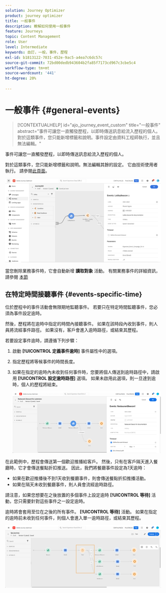 ```yaml
---
solution: Journey Optimizer
product: journey optimizer
title: 一般事件
description: 瞭解如何使用一般事件
feature: Journeys
topic: Content Management
role: User
level: Intermediate
keywords: 自訂，一般，事件，歷程
exl-id: b1813122-7031-452e-9ac5-a4ea7c6dc57c
source-git-commit: 72bd00dedb943604b2fa85f7173cd967c3cbe5c4
workflow-type: tm+mt
source-wordcount: '441'
ht-degree: 20%

---
```


# 一般事件 {#general-events}

>[!CONTEXTUALHELP]
>id="ajo_journey_event_custom"
>title="一般事件"
>abstract="事件可讓您一直觸發歷程，以即時傳送訊息給流入歷程的個人。 對於這類事件，您只能新增標籤和說明。事件設定由資料工程師執行，並且無法編輯。"

事件可讓您一直觸發歷程，以即時傳送訊息給流入歷程的個人。 

對於這類事件，您只能新增標籤和說明。無法編輯其餘的設定。 它由技術使用者執行。 請參閱[此頁面](../event/about-events.md)。

![](assets/general-events.png)

當您刪除業務事件時，它會自動新增 **讀取對象** 活動。 有關業務事件的詳細資訊，請參閱 [本節](../event/about-events.md)

## 在特定時間接聽事件 {#events-specific-time}

位於歷程中的事件活動會無限期地監聽事件。 若要只在特定時間監聽事件，您必須為事件設定逾時。

然後，歷程將在逾時中指定的時間內接聽事件。 如果在該時段內收到事件，則人員將流經事件路徑。 如果沒有，客戶會進入逾時路徑，或結束其歷程。

若要設定事件逾時，請遵循下列步驟：

1. 啟動 **[!UICONTROL 定義事件逾時]** 事件屬性中的選項。

1. 指定歷程將等候事件的時間長度。

1. 如果在指定的逾時內未收到任何事件時，您要將個人傳送到逾時路徑中，請啟用 **[!UICONTROL 設定逾時路徑]** 選項。 如果未啟用此選項，則一旦達到逾時，個人的歷程將結束。

   ![](assets/event-timeout.png)

在此範例中，歷程會傳送第一個歡迎推播給客戶。 然後，只有在客戶隔天進入餐廳時，它才會傳送餐點折扣推送。 因此，我們將餐廳事件設定為1天逾時：

* 如果在歡迎推播後不到1天收到餐廳事件，則會傳送餐點折扣推播活動。
* 如果在隔天未收到餐廳事件，則人員會流經逾時路徑。

請注意，如果您想要在之後放置的多個事件上設定逾時 **[!UICONTROL 等待]** 活動，您只需要針對這些事件之一設定逾時。

逾時將會套用至位在之後的所有事件。 **[!UICONTROL 等待]** 活動。 如果在指定的逾時前未收到任何事件，則個人會進入單一逾時路徑，或結束其歷程。

![](assets/event-timeout-group.png)
